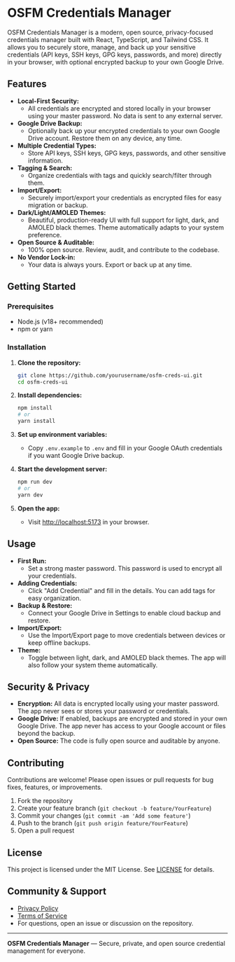 # OSFM Credentials Manager

OSFM Credentials Manager is a modern, open source, privacy-focused credentials manager built with React, TypeScript, and Tailwind CSS. It allows you to securely store, manage, and back up your sensitive credentials (API keys, SSH keys, GPG keys, passwords, and more) directly in your browser, with optional encrypted backup to your own Google Drive.

## Features

- **Local-First Security:**
  - All credentials are encrypted and stored locally in your browser using your master password. No data is sent to any external server.
- **Google Drive Backup:**
  - Optionally back up your encrypted credentials to your own Google Drive account. Restore them on any device, any time.
- **Multiple Credential Types:**
  - Store API keys, SSH keys, GPG keys, passwords, and other sensitive information.
- **Tagging & Search:**
  - Organize credentials with tags and quickly search/filter through them.
- **Import/Export:**
  - Securely import/export your credentials as encrypted files for easy migration or backup.
- **Dark/Light/AMOLED Themes:**
  - Beautiful, production-ready UI with full support for light, dark, and AMOLED black themes. Theme automatically adapts to your system preference.
- **Open Source & Auditable:**
  - 100% open source. Review, audit, and contribute to the codebase.
- **No Vendor Lock-in:**
  - Your data is always yours. Export or back up at any time.

## Getting Started

### Prerequisites
- Node.js (v18+ recommended)
- npm or yarn

### Installation

1. **Clone the repository:**
   ```bash
   git clone https://github.com/yourusername/osfm-creds-ui.git
   cd osfm-creds-ui
   ```
2. **Install dependencies:**
   ```bash
   npm install
   # or
   yarn install
   ```
3. **Set up environment variables:**
   - Copy `.env.example` to `.env` and fill in your Google OAuth credentials if you want Google Drive backup.

4. **Start the development server:**
   ```bash
   npm run dev
   # or
   yarn dev
   ```
5. **Open the app:**
   - Visit [http://localhost:5173](http://localhost:5173) in your browser.

## Usage

- **First Run:**
  - Set a strong master password. This password is used to encrypt all your credentials.
- **Adding Credentials:**
  - Click "Add Credential" and fill in the details. You can add tags for easy organization.
- **Backup & Restore:**
  - Connect your Google Drive in Settings to enable cloud backup and restore.
- **Import/Export:**
  - Use the Import/Export page to move credentials between devices or keep offline backups.
- **Theme:**
  - Toggle between light, dark, and AMOLED black themes. The app will also follow your system theme automatically.

## Security & Privacy

- **Encryption:** All data is encrypted locally using your master password. The app never sees or stores your password or credentials.
- **Google Drive:** If enabled, backups are encrypted and stored in your own Google Drive. The app never has access to your Google account or files beyond the backup.
- **Open Source:** The code is fully open source and auditable by anyone.

## Contributing

Contributions are welcome! Please open issues or pull requests for bug fixes, features, or improvements.

1. Fork the repository
2. Create your feature branch (`git checkout -b feature/YourFeature`)
3. Commit your changes (`git commit -am 'Add some feature'`)
4. Push to the branch (`git push origin feature/YourFeature`)
5. Open a pull request

## License

This project is licensed under the MIT License. See [LICENSE](LICENSE) for details.

## Community & Support

- [Privacy Policy](./PRIVACY_POLICY.md)
- [Terms of Service](./TERMS_OF_SERVICE.md)
- For questions, open an issue or discussion on the repository.

---

**OSFM Credentials Manager** — Secure, private, and open source credential management for everyone.
